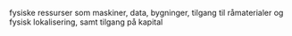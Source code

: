 fysiske ressurser som maskiner, data, bygninger, tilgang til råmaterialer og fysisk lokalisering, samt tilgang på kapital